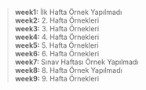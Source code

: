 >**week1:** İlk Hafta Örnek Yapılmadı<br>
>**week2:** 2. Hafta Örnekleri<br>
>**week3:** 3. Hafta Örnekleri<br>
>**week4:** 4. Hafta Örnekleri<br>
>**week5:** 5. Hafta Örnekleri<br>
>**week6:** 6. Hafta Örnekleri<br>
>**week7:** Sınav Haftası Örnek Yapılmadı<br>
>**week8:** 8. Hafta Örnek Yapılmadı<br>
>**week9:** 9. Hafta Örnekleri
